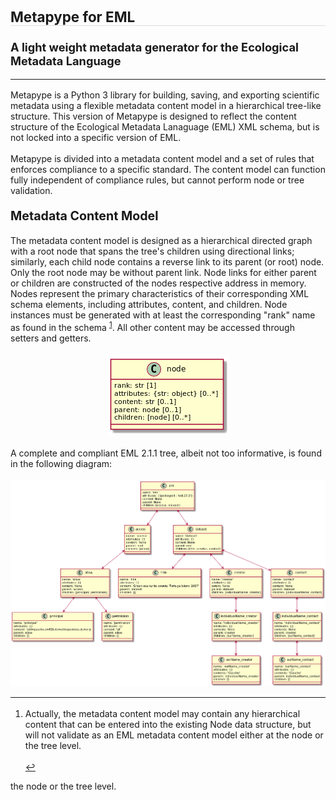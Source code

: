 <html><head><meta http-equiv="content-type" content="text/html; charset=UTF-8"></head><body>
<h1 style="margin:1.3em 0 1em;padding:0;font-weight:bold;font-size:1.6em;border-bottom:1pt solid #ddd;">Metapype for EML</h1>
<h4 style="margin:1.0em 0 1em;padding:0;font-weight:bold;font-size:1.3em;">A light weight metadata generator for the Ecological Metadata Language</h4>
<hr />
<p style="margin:1.2em 0;">Metapype is a Python 3 library for building, saving, and exporting
scientific metadata using a flexible metadata content model in a
hierarchical tree-like structure. This version of Metapype is designed
to reflect the content structure of the Ecological Metadata Lanaguage
(EML) XML schema, but is not locked into a specific version of EML.</p>
<p style="margin:1.2em 0;">Metapype is divided into a metadata content model and a set of rules that
enforces compliance to a specific standard. The content model can function
fully independent of compliance rules, but cannot perform node or tree
validation.</p>
<h3 style="margin:1.0em 0 1em;padding:0;font-weight:bold;font-size:1.4em;">Metadata Content Model</h3>
<p style="margin:1.2em 0;">The metadata content model is designed as a hierarchical directed graph with a
root node that spans the tree's children using directional links; similarly,
each child node contains a reverse link to its parent (or root) node. Only the
root node may be without parent link. Node links for either parent or children
are constructed of the nodes respective address in memory. Nodes represent the
primary characteristics of their corresponding XML schema elements, including
attributes, content, and children. Node instances must be generated with at
least the corresponding &quot;rank&quot; name as found in the schema <sup id="fnref-1"><a class="footnote-ref" href="#fn-1">1</a></sup>. All other
content may be accessed through setters and getters.</p>
<p align="center"><img src="https://raw.githubusercontent.com/PASTAplus/metapype-eml/master/docs/node.png" /></p>
<p style="margin:1.2em 0;">A complete and compliant EML 2.1.1 tree, albeit not too informative, is found in
the following diagram:</p>
<p align="center"><img src="https://raw.githubusercontent.com/PASTAplus/metapype-eml/master/docs/eml_model.png"/></p>
<div class="footnotes">
  <hr />
  <ol>
    <li id="fn-1">
      <p style="margin:1.2em 0;">Actually, the metadata content model may contain any hierarchical
      content that can be entered into the existing Node data structure,
      but will not validate as an EML metadata content model either at
      the node or the tree level.</p>
      <a href="#fnref-1" class="footnote-backref">&#8617;</a>
    </li>
  </ol>
</div>

</body></html>
      the node or the tree level.